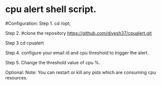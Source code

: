 # cpu alert shell script.

#Configuration:
Step 1. 
cd /opt;

Step 2.
#clone the repository
https://github.com/divesh37/cpualert.git

Step 3
cd cpualert

Step 4.
configure your email id and cpu threshold to trigger the alert.

Step 5. 
Change the threshold value of cpu %.

Optional:
Note: You can restart or kill any pids which are consuming cpu resources.


